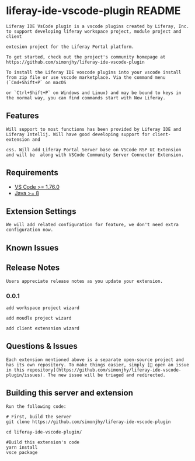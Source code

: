 # liferay-ide-vscode-plugin README

    Liferay IDE VsCode plugin is a vscode plugins created by Liferay, Inc. to support developing liferay workspace project, module project and client 

    extesion project for the Liferay Portal platform.

    To get started, check out the project's community homepage at https://github.com/simonjhy/liferay-ide-vscode-plugin

    To install the Liferay IDE voscode plugins into your vscode install from zip file or use vscode marketplace. Via the command menu (`Cmd+Shift+P` on macOS 

    or `Ctrl+Shift+P` on Windows and Linux) and may be bound to keys in the normal way, you can find commands start with New Liferay.

## Features

    Will support to most functions has been provided by Liferay IDE and Liferay Intellij. Will have good developing support for client-extension and 

    css. Will add Liferay Portal Server base on VSCode RSP UI Extension and will be  along with VSCode Community Server Connector Extension. 

## Requirements

- [VS Code >= 1.76.0](https://code.visualstudio.com/download)
- [Java >= 8](https://adoptopenjdk.net/)

## Extension Settings

    We will add related configuration for feature, we don't need extra configuration now.

## Known Issues

## Release Notes

    Users appreciate release notes as you update your extension.

### 0.0.1

    add workspace project wizard

    add moudle project wizard

    add client extensnion wizard

## Questions & Issues

    Each extension mentioned above is a separate open-source project and has its own repository. To make things easier, simply [🙋 open an issue in this repository](https://github.com/simonjhy/liferay-ide-vscode-plugin/issues). The new issue will be triaged and redirected.


## Building this server and extension

    Run the following code:

    # First, build the server
    git clone https://github.com/simonjhy/liferay-ide-vscode-plugin

    cd liferay-ide-vscode-plugin/

    #Build this extension's code
    yarn install
    vsce package
